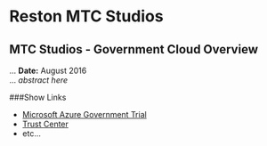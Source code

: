 # Reston MTC Studios
## MTC Studios - Government Cloud Overview
... **Date:** August 2016  
... *abstract here*

###Show Links
* [Microsoft Azure Government Trial](http://aka.ms/azuregovttrial)
* [Trust Center](http://www.microsoft.com)
* etc...

